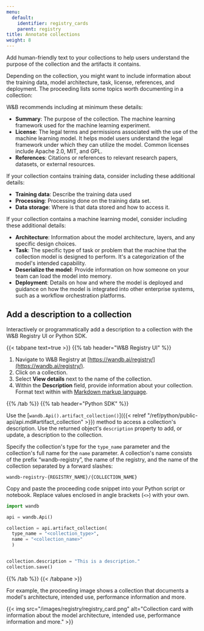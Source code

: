 ```yaml
---
menu:
  default:
    identifier: registry_cards
    parent: registry
title: Annotate collections
weight: 8
---
```


Add human-friendly text to your collections to help users understand the purpose of the collection and the artifacts it contains. 


Depending on the collection, you might want to include information about the training data, model architecture, task, license, references, and deployment. The proceeding lists some topics worth documenting in a collection:



W&B recommends including at minimum these details:
* **Summary**: The purpose of the collection. The machine learning framework used for the machine learning experiment.
* **License**: The legal terms and permissions associated with the use of the machine learning model. It helps model users understand the legal framework under which they can utilize the model. Common licenses include Apache 2.0, MIT, and GPL.
* **References**: Citations or references to relevant research papers, datasets, or external resources.

If your collection contains training data, consider including these additional details:
* **Training data**: Describe the training data used
* **Processing**: Processing done on the training data set.
* **Data storage**: Where is that data stored and how to access it.


If your collection contains a machine learning model, consider including these additional details:
* **Architecture**: Information about the model architecture, layers, and any specific design choices.
* **Task**: The specific type of task or problem that the machine that the collection model is designed to perform. It's a categorization of the model's intended capability.
* **Deserialize the model**: Provide information on how someone on your team can load the model into memory.
* **Deployment**: Details on how and where the model is deployed and guidance on how the model is integrated into other enterprise systems, such as a workflow orchestration platforms.


## Add a description to a collection

Interactively or programmatically add a description to a collection with the W&B Registry UI or Python SDK.

{{< tabpane text=true >}}
  {{% tab header="W&B Registry UI" %}}
1. Navigate to W&B Registry at [https://wandb.ai/registry/](https://wandb.ai/registry/).
2. Click on a collection.
3. Select **View details** next to the name of the collection.
4. Within the **Description** field, provide information about your collection. Format text within with [Markdown markup language](https://www.markdownguide.org/).

  {{% /tab %}}
  {{% tab header="Python SDK" %}}

Use the [`wandb.Api().artifact_collection()`]({{< relref "/ref/python/public-api/api.md#artifact_collection" >}}) method to access a collection's description. Use the returned object's `description` property to add, or update, a description to the collection.

Specify the collection's type for the `type_name` parameter and the collection's full name for the `name` parameter. A collection's name consists of the prefix “wandb-registry”, the name of the registry, and the name of the collection separated by a forward slashes:

```text
wandb-registry-{REGISTRY_NAME}/{COLLECTION_NAME}
```

Copy and paste the proceeding code snippet into your Python script or notebook. Replace values enclosed in angle brackets (`<>`) with your own.

```python
import wandb

api = wandb.Api()

collection = api.artifact_collection(
  type_name = "<collection_type>", 
  name = "<collection_name>"
  )


collection.description = "This is a description."
collection.save()  
```  
  {{% /tab %}}
{{< /tabpane >}}

For example, the proceeding image shows a collection that documents a model's architecture, intended use, performance information and more.

{{< img src="/images/registry/registry_card.png" alt="Collection card with information about the model architecture, intended use, performance information and more." >}}  

